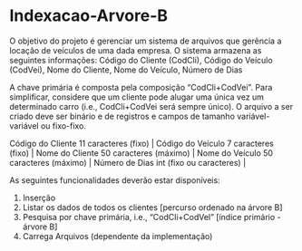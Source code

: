 # Indexacao-Arvore-B
O objetivo do projeto é gerenciar um sistema de arquivos que gerência a locação de veículos de uma dada
empresa. O sistema armazena as seguintes informações:
Código do Cliente (CodCli), 
Código do Veículo (CodVei), 
Nome do Cliente, 
Nome do Veículo, 
Número de Dias

A chave primária é composta pela composição “CodCli+CodVei”. Para simplificar, considere que um
cliente pode alugar uma única vez um determinado carro (i.e., CodCli+CodVei será sempre único). O
arquivo a ser criado deve ser binário e de registros e campos de tamanho variável-variável ou fixo-fixo.

Código do Cliente
11 caracteres
(fixo) | 
Código do Veículo
7 caracteres
(fixo) | 
Nome do Cliente
50 caracteres
(máximo) | 
Nome do Veículo
50 caracteres
(máximo) | 
Número de Dias
int
(fixo ou caracteres) |

As seguintes funcionalidades deverão estar disponíveis:
1. Inserção
2. Listar os dados de todos os clientes [percurso ordenado na árvore B]
3. Pesquisa por chave primária, i.e., “CodCli+CodVel” [índice primário - árvore B]
4. Carrega Arquivos (dependente da implementação)
